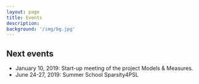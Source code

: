```yaml
---
layout: page
title: Events
description: 
background: '/img/bg.jpg'
---
```


## Next events

*	January 10, 2019: Start-up meeting of the project Models & Measures.
*	June 24-27, 2019: Summer School Sparsity4PSL
